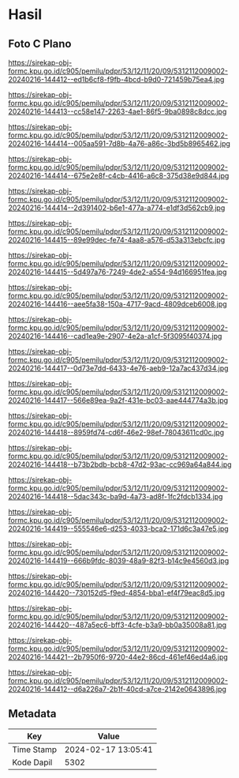 # Hasil

## Foto C Plano

https://sirekap-obj-formc.kpu.go.id/c905/pemilu/pdpr/53/12/11/20/09/5312112009002-20240216-144412--ed1b6cf8-f9fb-4bcd-b9d0-721459b75ea4.jpg

https://sirekap-obj-formc.kpu.go.id/c905/pemilu/pdpr/53/12/11/20/09/5312112009002-20240216-144413--cc58e147-2263-4ae1-86f5-9ba0898c8dcc.jpg

https://sirekap-obj-formc.kpu.go.id/c905/pemilu/pdpr/53/12/11/20/09/5312112009002-20240216-144414--005aa591-7d8b-4a76-a86c-3bd5b8965462.jpg

https://sirekap-obj-formc.kpu.go.id/c905/pemilu/pdpr/53/12/11/20/09/5312112009002-20240216-144414--675e2e8f-c4cb-4416-a6c8-375d38e9d844.jpg

https://sirekap-obj-formc.kpu.go.id/c905/pemilu/pdpr/53/12/11/20/09/5312112009002-20240216-144414--2d391402-b6e1-477a-a774-e1df3d562cb9.jpg

https://sirekap-obj-formc.kpu.go.id/c905/pemilu/pdpr/53/12/11/20/09/5312112009002-20240216-144415--89e99dec-fe74-4aa8-a576-d53a313ebcfc.jpg

https://sirekap-obj-formc.kpu.go.id/c905/pemilu/pdpr/53/12/11/20/09/5312112009002-20240216-144415--5d497a76-7249-4de2-a554-94d166951fea.jpg

https://sirekap-obj-formc.kpu.go.id/c905/pemilu/pdpr/53/12/11/20/09/5312112009002-20240216-144416--aee5fa38-150a-4717-9acd-4809dceb6008.jpg

https://sirekap-obj-formc.kpu.go.id/c905/pemilu/pdpr/53/12/11/20/09/5312112009002-20240216-144416--cad1ea9e-2907-4e2a-a1cf-5f3095f40374.jpg

https://sirekap-obj-formc.kpu.go.id/c905/pemilu/pdpr/53/12/11/20/09/5312112009002-20240216-144417--0d73e7dd-6433-4e76-aeb9-12a7ac437d34.jpg

https://sirekap-obj-formc.kpu.go.id/c905/pemilu/pdpr/53/12/11/20/09/5312112009002-20240216-144417--566e89ea-9a2f-431e-bc03-aae444774a3b.jpg

https://sirekap-obj-formc.kpu.go.id/c905/pemilu/pdpr/53/12/11/20/09/5312112009002-20240216-144418--8959fd74-cd6f-46e2-98ef-78043611cd0c.jpg

https://sirekap-obj-formc.kpu.go.id/c905/pemilu/pdpr/53/12/11/20/09/5312112009002-20240216-144418--b73b2bdb-bcb8-47d2-93ac-cc969a64a844.jpg

https://sirekap-obj-formc.kpu.go.id/c905/pemilu/pdpr/53/12/11/20/09/5312112009002-20240216-144418--5dac343c-ba9d-4a73-ad8f-1fc2fdcb1334.jpg

https://sirekap-obj-formc.kpu.go.id/c905/pemilu/pdpr/53/12/11/20/09/5312112009002-20240216-144419--555546e6-d253-4033-bca2-171d6c3a47e5.jpg

https://sirekap-obj-formc.kpu.go.id/c905/pemilu/pdpr/53/12/11/20/09/5312112009002-20240216-144419--666b9fdc-8039-48a9-82f3-b14c9e4560d3.jpg

https://sirekap-obj-formc.kpu.go.id/c905/pemilu/pdpr/53/12/11/20/09/5312112009002-20240216-144420--730152d5-f9ed-4854-bba1-ef4f79eac8d5.jpg

https://sirekap-obj-formc.kpu.go.id/c905/pemilu/pdpr/53/12/11/20/09/5312112009002-20240216-144420--487a5ec6-bff3-4cfe-b3a9-bb0a35008a81.jpg

https://sirekap-obj-formc.kpu.go.id/c905/pemilu/pdpr/53/12/11/20/09/5312112009002-20240216-144421--2b7950f6-9720-44e2-86cd-461ef46ed4a6.jpg

https://sirekap-obj-formc.kpu.go.id/c905/pemilu/pdpr/53/12/11/20/09/5312112009002-20240216-144412--d6a226a7-2b1f-40cd-a7ce-2142e0643896.jpg


## Metadata

| Key        | Value               |
| ---------- | ------------------- |
| Time Stamp | 2024-02-17 13:05:41 |
| Kode Dapil | 5302                |



